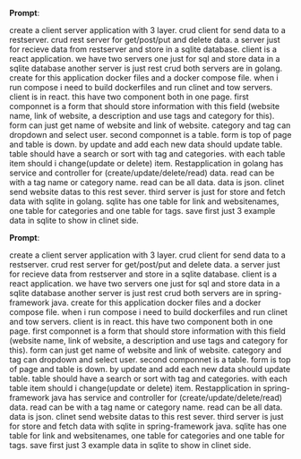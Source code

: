 __Prompt__:

create a client server application with 3 layer. crud client for send data to a restserver. crud rest server for get/post/put and delete data. a server just for recieve data from restserver and store in a sqlite database. client is a react application. we have two servers one just for sql and store data in a sqlite database another server is just rest crud both servers are in golang. create for this application docker files and a docker compose file. when i run compose i need to build dockerfiles and run clinet and tow servers.
client is in react. this have two component both in one page. first componnet is a form that should store information with this field (website name, link of website, a description and use tags and category for this). form can just get name of website and link of website. category and tag can dropdown and select user. second componnet is a table. form is top of page and table is down. by update and add each new data should update table. table should have a search or sort with tag and categories. with each table item should i change(update or delete) item.
Restapplication in golang has service and controller for (create/update/delete/read) data. read can be with a tag name or category name. read can be all data. data is json. clinet send website datas to this rest sever.
third server is just for store and fetch data with sqlite in golang. sqlite has one table for link and websitenames, one table for categories and one table for tags. save first just 3 example data in sqlite to show in clinet side.

__Prompt__:

create a client server application with 3 layer. crud client for send data to a restserver. crud rest server for get/post/put and delete data. a server just for recieve data from restserver and store in a sqlite database. client is a react application. we have two servers one just for sql and store data in a sqlite database another server is just rest crud both servers are in spring-framework java. create for this application docker files and a docker compose file. when i run compose i need to build dockerfiles and run clinet and tow servers.
client is in react. this have two component both in one page. first componnet is a form that should store information with this field (website name, link of website, a description and use tags and category for this). form can just get name of website and link of website. category and tag can dropdown and select user. second componnet is a table. form is top of page and table is down. by update and add each new data should update table. table should have a search or sort with tag and categories. with each table item should i change(update or delete) item.
Restapplication in spring-framework java has service and controller for (create/update/delete/read) data. read can be with a tag name or category name. read can be all data. data is json. clinet send website datas to this rest sever.
third server is just for store and fetch data with sqlite in spring-framework java. sqlite has one table for link and websitenames, one table for categories and one table for tags. save first just 3 example data in sqlite to show in clinet side.

